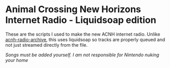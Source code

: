 # Animal Crossing New Horizons Internet Radio - Liquidsoap edition
These are the scripts I used to make the new ACNH internet radio. Unlike [acnh-radio-archive](https://github.com/qqwui/acnh-radio-archive/), this uses liquidsoap so tracks are properly queued and not just streamed directly from the file.

*Songs must be added yourself. I am not responsible for Nintendo nuking your home*
